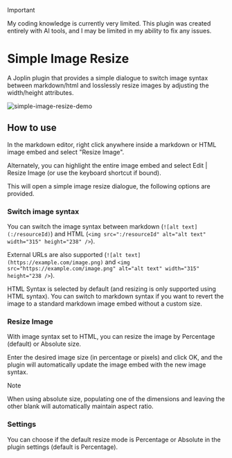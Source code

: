 > [!important]
> My coding knowledge is currently very limited. This plugin was created entirely with AI tools, and I may be limited in my ability to fix any issues.

# Simple Image Resize

A Joplin plugin that provides a simple dialogue to switch image syntax between markdown/html and losslessly resize images by adjusting the width/height attributes.

![simple-image-resize-demo](https://github.com/user-attachments/assets/21c72a56-c7cb-4469-9cd8-f6997e4c3591)

## How to use

In the markdown editor, right click anywhere inside a markdown or HTML image embed and select "Resize Image".

Alternately, you can highlight the entire image embed and select Edit | Resize Image (or use the keyboard shortcut if bound).

This will open a simple image resize dialogue, the following options are provided.

### Switch image syntax

You can switch the image syntax between markdown (`![alt text](:/resourceId)`) and HTML (`<img src=":/resourceId" alt="alt text" width="315" height="238" />`).

External URLs are also supported (`![alt text](https://example.com/image.png)` and `<img src="https://example.com/image.png" alt="alt text" width="315" height="238 />`).

HTML Syntax is selected by default (and resizing is only supported using HTML syntax). You can switch to markdown syntax if you want to revert the image to a standard markdown image embed without a custom size.

### Resize Image

With image syntax set to HTML, you can resize the image by Percentage (default) or Absolute size.

Enter the desired image size (in percentage or pixels) and click OK, and the plugin will automatically update the image embed with the new image syntax.

> [!note]
> When using absolute size, populating one of the dimensions and leaving the other blank will automatically maintain aspect ratio.

### Settings

You can choose if the default resize mode is Percentage or Absolute in the plugin settings (default is Percentage).
